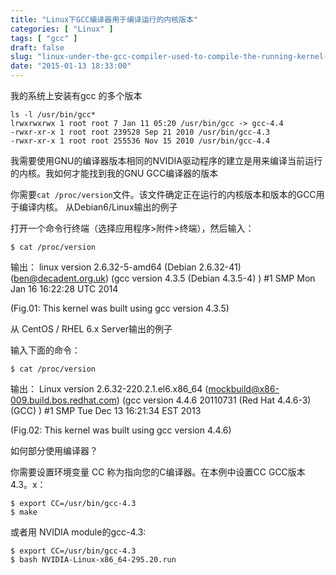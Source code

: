 ```yaml
---
title: "Linux下GCC编译器用于编译运行的内核版本"
categories: [ "Linux" ]
tags: [ "gcc" ]
draft: false
slug: "linux-under-the-gcc-compiler-used-to-compile-the-running-kernel-version"
date: "2015-01-13 18:33:00"
---
```


我的系统上安装有gcc 的多个版本

    ls -l /usr/bin/gcc*
    lrwxrwxrwx 1 root root 7 Jan 11 05:20 /usr/bin/gcc -> gcc-4.4
    -rwxr-xr-x 1 root root 239528 Sep 21 2010 /usr/bin/gcc-4.3
    -rwxr-xr-x 1 root root 255536 Nov 15 2010 /usr/bin/gcc-4.4

我需要使用GNU的编译器版本相同的NVIDIA驱动程序的建立是用来编译当前运行的内核。我如何才能找到我的GNU GCC编译器的版本


<!--more-->


你需要`cat /proc/version`文件。该文件确定正在运行的内核版本和版本的GCC用于编译内核。
从Debian6/Linux输出的例子

打开一个命令行终端（选择应用程序>附件>终端），然后输入：

    $ cat /proc/version

输出：
linux version 2.6.32-5-amd64 (Debian 2.6.32-41) (ben@decadent.org.uk) (gcc version 4.3.5 (Debian 4.3.5-4) ) #1 SMP Mon Jan 16 16:22:28 UTC 2014

(Fig.01: This kernel was built using gcc version 4.3.5)

从 CentOS / RHEL 6.x Server输出的例子

输入下面的命令：

    $ cat /proc/version

输出：
Linux version 2.6.32-220.2.1.el6.x86_64 (mockbuild@x86-009.build.bos.redhat.com) (gcc version 4.4.6 20110731 (Red Hat 4.4.6-3) (GCC) ) #1 SMP Tue Dec 13 16:21:34 EST 2013

(Fig.02: This kernel was built using gcc version 4.4.6)

如何部分使用编译器？

你需要设置环境变量 CC 称为指向您的C编译器。在本例中设置CC GCC版本4.3。x：

    $ export CC=/usr/bin/gcc-4.3
    $ make

或者用 NVIDIA module的gcc-4.3:

    $ export CC=/usr/bin/gcc-4.3
    $ bash NVIDIA-Linux-x86_64-295.20.run